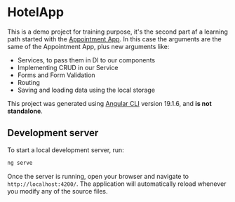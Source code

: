 # HotelApp

This is a demo project for training purpose, it's the second part af a learning path started with the [Appointment App](https://github.com/MarGraz/angular-appointment-app). In this case the arguments are the same of the Appointment App, plus new arguments like:

- Services, to pass them in DI to our components
- Implementing CRUD in our Service
- Forms and Form Validation
- Routing
- Saving and loading data using the local storage

This project was generated using [Angular CLI](https://github.com/angular/angular-cli) version 19.1.6, and **is not standalone**.

## Development server

To start a local development server, run:

```bash
ng serve
```

Once the server is running, open your browser and navigate to `http://localhost:4200/`. The application will automatically reload whenever you modify any of the source files.
